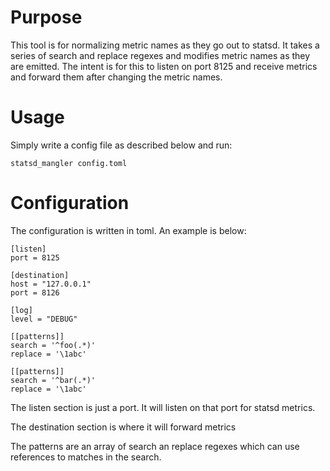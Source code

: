 # Purpose
This tool is for normalizing metric names as they go out to statsd. It takes a
series of search and replace regexes and modifies metric names as they are
emitted. The intent is for this to listen on port 8125 and receive metrics and
forward them after changing the metric names.

# Usage
Simply write a config file as described below and run:

```
statsd_mangler config.toml
```

# Configuration
The configuration is written in toml. An example is below:

```
[listen]
port = 8125

[destination]
host = "127.0.0.1"
port = 8126

[log]
level = "DEBUG"

[[patterns]]
search = '^foo(.*)'
replace = '\1abc'

[[patterns]]
search = '^bar(.*)'
replace = '\1abc'
```

The listen section is just a port. It will listen on that port for statsd metrics.

The destination section is where it will forward metrics

The patterns are an array of search an replace regexes which can use references
to matches in the search.
